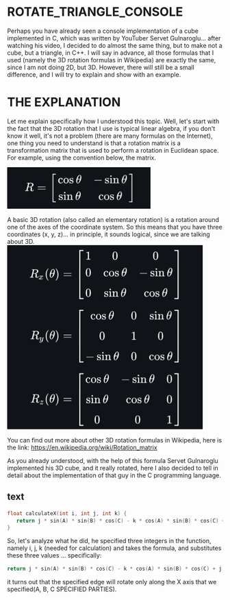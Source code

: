 # ROTATE_TRIANGLE_CONSOLE

Perhaps you have already seen a console implementation of a cube implemented in C, which was written by YouTuber Servet Gulnaroglu... after watching his video, I decided to do almost the same thing, but to make not a cube, but a triangle, in C++. I will say in advance, all those formulas that I used (namely the 3D rotation formulas in Wikipedia) are exactly the same, since I am not doing 2D, but 3D. However, there will still be a small difference, and I will try to explain and show with an example.

# THE EXPLANATION

Let me explain specifically how I understood this topic. Well, let's start with the fact that the 3D rotation that I use is typical linear algebra, if you don't know it well, it's not a problem (there are many formulas on the Internet), one thing you need to understand is that a rotation matrix is a transformation matrix that is used to perform a rotation in Euclidean space. For example, using the convention below, the matrix.

![image](https://github.com/tornado4444/ROTATE_TRIANGLE_CONSOLE/blob/main/CONSOLE_TRIANGLE/x64/Debug/CONSOLE_TRIANGLE.tlog/formula_1%202025-01-20%20191646.png)

A basic 3D rotation (also called an elementary rotation) is a rotation around one of the axes of the coordinate system. So this means that you have three coordinates (x, y, z)... in principle, it sounds logical, since we are talking about 3D.
![image](https://github.com/tornado4444/ROTATE_TRIANGLE_CONSOLE/blob/main/CONSOLE_TRIANGLE/x64/Debug/CONSOLE_TRIANGLE.tlog/formula_2.png)

You can find out more about other 3D rotation formulas in Wikipedia, here is the link:
https://en.wikipedia.org/wiki/Rotation_matrix

As you already understood, with the help of this formula Servet Gulnaroglu implemented his 3D cube, and it really rotated, here I also decided to tell in detail about the implementation of that guy in the C programming language.

## __text__
```c
float calculateX(int i, int j, int k) {
   return j * sin(A) * sin(B) * cos(C) - k * cos(A) * sin(B) * cos(C) + j * cos(A) * sin(C) + k * sin(A) * sin(C) + i * cos(B) * cos(C);
}
```
So, let's analyze what he did, he specified three integers in the function, namely i, j, k (needed for calculation) and takes the formula, and substitutes these three values ​... specifically:
```c
return j * sin(A) * sin(B) * cos(C) - k * cos(A) * sin(B) * cos(C) + j * cos(A) * sin(C) + k * sin(A) * sin(C) + i * cos(B) * cos(C);
```
it turns out that the specified edge will rotate only along the X axis that we specified(A, B, C SPECIFIED PARTIES).
